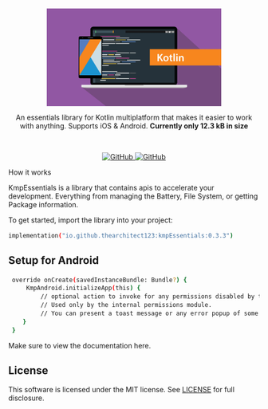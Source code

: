 <br/>
<p align="center">
    <a href="https://github.com/TheArchitect123/TitanSocket"><img src="./kotlin.jpg" align="center" width=350/></a>
</p>

<p align="center">
An essentials library for Kotlin multiplatform that makes it easier to work with anything. Supports iOS & Android.
<strong>Currently only 12.3 kB in size</strong>

</p>
<br/>

<p align="center">
   <a href="https://central.sonatype.com/artifact/io.github.thearchitect123/kmpEssentials">
    <img alt="GitHub" src="https://img.shields.io/maven-central/v/io.github.thearchitect123/kmpEssentials">
  </a>

  <a href="https://github.com/TheArchitect123/kmpEssentials">
    <img alt="GitHub" src="https://img.shields.io/badge/_Android,_iOS-white.svg">
  </a>
</p


## How it works

KmpEssentials is a library that contains apis to accelerate your development. Everything from managing the Battery, File System, or getting Package information. 

To get started, import the library into your project:

```sh
implementation("io.github.thearchitect123:kmpEssentials:0.3.3")
```
## Setup for Android
```sh
 override onCreate(savedInstanceBundle: Bundle?) {
     KmpAndroid.initializeApp(this) {
         // optional action to invoke for any permissions disabled by the user. 
         // Used only by the internal permissions module. 
         // You can present a toast message or any error popup of some kind.
    }
 }
```

Make sure to view the documentation here.


## License

This software is licensed under the MIT license. See [LICENSE](./LICENSE) for full disclosure.
